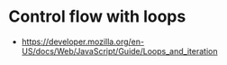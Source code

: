 # Control flow with loops

- https://developer.mozilla.org/en-US/docs/Web/JavaScript/Guide/Loops_and_iteration
